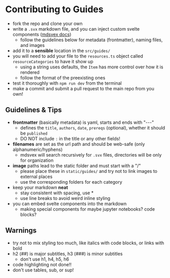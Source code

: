 # Contributing to Guides

- fork the repo and clone your own
- write a `.svx` markdown file, and you can inject custom svelte components ([mdsvex docs](https://mdsvex.pngwn.io/docs))
  - follow the guidelines below for metadata (frontmatter), naming files, and images
- add it to a **sensible** location in the `src/guides/`
- you will need to add your file to the `resources.ts` object called `resourceCategories` to have it show up
  - using a string uses defaults, the `Item` has more control over how it is rendered
  - follow the format of the preexisting ones
- test it thoroughly with `npm run dev` from the terminal
- make a commit and submit a pull request to the main repo from you own!

## Guidelines & Tips

- **frontmatter** (basically metadata) is yaml, starts and ends with "---"
  - defines the `title`, `authors`, `date`, `prereqs` (optional), whether it should be `published`
  - DO NOT include `:` in the title or any other fields!
- **filenames** are set as the url path and should be web-safe (only alphanumeric/hyphens)
  - mdsvex will search recursively for `.svx` files, directories will be only for organization
- **image** paths lead to the static folder and must start with a "/"
  - please place these in `static/guides/` and try not to link images to external places
  - use the corresponding folders for each category
- keep your markdown **neat**
  - stay consistent with spacing, use \*
  - use line breaks to avoid weird inline styling
- you can embed svelte components into the markdown
  - making special components for maybe jupyter notebooks? code blocks?

## Warnings

- try not to mix styling too much, like italics with code blocks, or links with bold
- h2 (##) is major subtitles, h3 (###) is minor subtitles
  - don't use h1, h4, h5, h6
- code highlighting not done!!
- don't use tables, sub, or sup!
